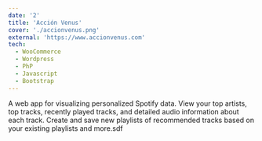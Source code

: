 ```yaml
---
date: '2'
title: 'Acción Venus'
cover: './accionvenus.png'
external: 'https://www.accionvenus.com'
tech:
  - WooCommerce
  - Wordpress
  - PhP
  - Javascript
  - Bootstrap
---
```


A web app for visualizing personalized Spotify data. View your top artists, top tracks, recently played tracks, and detailed audio information about each track. Create and save new playlists of recommended tracks based on your existing playlists and more.sdf
